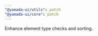 ```yaml
---
"@yamada-ui/utils": patch
"@yamada-ui/core": patch
---
```


Enhance element type checks and sorting.
